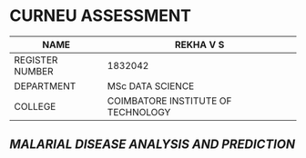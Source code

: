 # CURNEU ASSESSMENT
NAME | REKHA V S
------------ | -------------
REGISTER NUMBER | 1832042
DEPARTMENT | MSc DATA SCIENCE
COLLEGE | COIMBATORE INSTITUTE OF TECHNOLOGY

## _MALARIAL DISEASE ANALYSIS AND PREDICTION_
